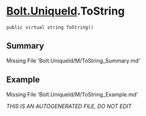 # [Bolt.UniqueId](Types/Bolt.UniqueId.md).ToString
`public virtual string ToString()`
## Summary
Missing File 'Bolt.UniqueId/M/ToString_Summary.md'
## Example
Missing File 'Bolt.UniqueId/M/ToString_Example.md'

*THIS IS AN AUTOGENERATED FILE, DO NOT EDIT*
